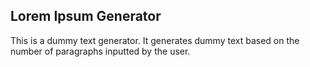 ## Lorem Ipsum Generator

This is a dummy text generator. It generates dummy text based on the number of paragraphs inputted by the user.
